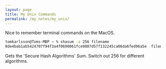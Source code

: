 ```yaml
---
layout: page
title: My Unix Commands
permalink: /my_notes/my_unix/
---
```


Nice to remember terminal commands on the MacOS.

```zsh
tomkarlsson@Toms-MBP ~ % shasum -a 256 filename
8de4bab1ab5424707f94f3a4f0690061fce9807d57f132245ca06da6fed96a5e  filename
```
Gets the 'Secure Hash Algorithms' Sum. Switch out 256 for different algorithms. 